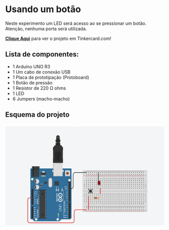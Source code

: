 # Usando um botão
 Neste experimento um LED será acesso ao se pressionar um botão. Atenção, nenhuma porta será utilizada. 

 <b><a href="https://www.tinkercad.com/things/6YQNFQRKMeP">Clique Aqui</a></b> para ver o projeto em Tinkercard.com!
 
## Lista de componentes:

- 1  Arduíno UNO R3
- 1  Um cabo de conexão USB
- 1  Placa de prototipação (Protoboard)
- 1  Botão de pressão  
- 1  Resistor de 220 Ω ohms
- 1  LED
- 6  Jumpers (macho-macho)

## Esquema do projeto

![Esquema do projeto](Usando_um_botao.png)
